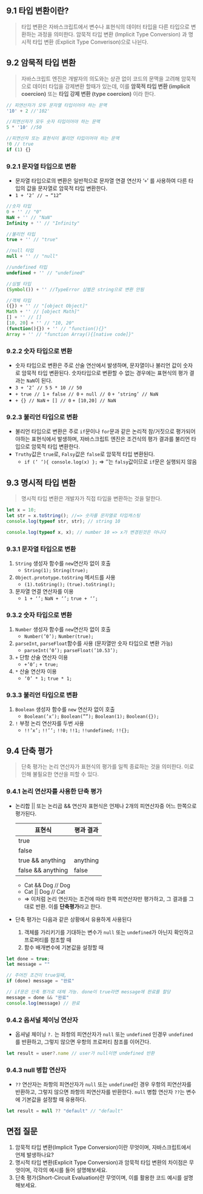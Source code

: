 ## 9.1 타입 변환이란?

> 타입 변환은 자바스크립트에서 변수나 표현식의 데이터 타입을 다른 타입으로 변환하는 과정을 의미한다. 암묵적 타입 변환 (Implicit Type Conversion) 과 명시적 타입 변환 (Explicit Type Converison)으로 나뉜다.
> 

## 9.2 암묵적 타입 변환

> 자바스크립트 엔진은 개발자의 의도와는 상관 없이 코드의 문맥을 고려해 암묵적으로 데이터 타입을 강제변환 할때가 있는데, 이를 **암묵적 타입 변환 (implicit coercion)** 또는 **타입 강제 변환 (type coercion)** 이라 한다.
> 

```jsx
// 피연산자가 모두 문자열 타입이어야 하는 문맥
'10' + 2 //'102'

//피연산자가 모두 숫자 타입이어야 하는 문맥
5 * '10' //50

//피연산자 또는 표현식이 불리언 타입이어야 하는 문맥
!0 // true
if (1) {}
```

### 9.2.1 문자열 타입으로 변환

- 문자열 타입으로의 변환은 일반적으로 문자열 연결 연산자 ‘`+`’ 를 사용하여 다른 타입의 값을 문자열로 암묵적 타입 변환한다.
- `1 + ‘2’ // → “12”`

```jsx
//숫자 타입
0 + '' // "0"
NaN + '' // "NaN"
Infinity + '' // "Infinity"

//불리언 타입
true + '' // "true"

//null 타입
null + '' // "null"

//undefined 타입
undefined + '' // "undefined"

//심벌 타입
(Symbol()) + '' //TypeError 심벌은 string으로 변환 안됨

//객체 타입
({}) + '' // "[object Object]"
Math + '' // [object Math]"
[] + '' // []
[10, 20] + '' // "10, 20"
(function(){}) + '' // "function(){}"
Array + '' // "function Array(){[native code]}"
```

### 9.2.2 숫자 타입으로 변환

- 숫자 타입으로 변환은 주로 산술 연산에서 발생하며, 문자열이나 불리언 값이 숫자로 암묵적 타입 변환된다. 숫자타입으로 변환할 수 없는 경우에는 표현식의 평가 결과는 `NaN`이 된다.
- `3 + ‘2’ // 5` `5 * 10 // 50`
- `+ true // 1`   `+ false // 0`  `+ null // 0`  `+ ‘string’ // NaN`
- `+ {} // NaN`  `+ [] // 0`  `+ [10,20] // NaN`

### 9.2.3 불리언 타입으로 변환

- 불리언 타입으로 변환은 주로 `if`문이나 `for`문과 같은 논리적 참/거짓으로 평가되어야하는 표현식에서 발생하며, 자바스크립트 엔진은 조건식의 평가 결과를 불리언 타입으로 암묵적 타입 변환한다.
- `Truthy`값은 `true`로, `Falsy`값은 `false`로 암묵적 타입 변환된다.
    - `if (’ ’){ console.log(x) };` ⇒ ‘’는 `falsy`값이므로 `if`문은 실행되지 않음

## 9.3 명시적 타입 변환

> 명시적 타입 변환은 개발자가 직접 타입을 변환하는 것을 말한다.
> 

```jsx
let x = 10;
let str = x.toString(); //=> 숫자를 문자열로 타입캐스팅
console.log(typeof str, str); // string 10

console.log(typeof x, x); // number 10 => x가 변경된것은 아니다
```

### 9.3.1 문자열 타입으로 변환

1. `String` 생성자 함수를 `new`연산자 없이 호출
    - `String(1);` `String(true);`
2. `Object.prototype.toString` 메서드를 사용
    - `(1).toString();` `(true).toString();`
3. 문자열 연결 연산자를 이용
    - `1 + ‘’;` `NaN + ‘’;` `true + ‘’;`

### 9.3.2 숫자 타입으로 변환

1. `Number` 생성자 함수를 `new`연산자 없이 호출
    - `Number(’0’);` `Number(true);`
2. `parseInt`, `parseFloat`함수를 사용 (문자열만 숫자 타입으로 변환 가능)
    - `parseInt(’0’);` `parseFloat(’10.53’);`
3. `+` 단항 산술 연산자 이용
    - `+’0’;`  `+ true;`
4. `*` 산술 연산자 이용
    - `‘0’ * 1;` `true * 1;`

### 9.3.3 불리언 타입으로 변환

1. `Boolean` 생성자 함수를 `new` 연산자 없이 호출
    - `Boolean(’x’);` `Boolean(””);` `Boolean(1);` `Boolean({});`
2. `!` 부정 논리 연산자를 두번 사용
    - `!!’x’;` `!!’’;` `!!0;` `!!1;` `!!undefined;` `!!{};`

## 9.4 단축 평가

> 단축 평가는 논리 연산자가 표현식의 평가를 일찍 종료하는 것을 의미한다. 이로 인해 불필요한 연산을 피할 수 있다.
> 

### 9.4.1 논리 연산자를 사용한 단축 평가

- 논리합 || 또는 논리곱 && 연산자 표현식은 언제나 2개의 피연산자중 어느 한쪽으로 평가된다.
    
    
    | 표현식 | 평과 결과 |
    | --- | --- |
    | true || anything | true |
    | false || anything | anything |
    | true && anything | anything |
    | false && anything | false |
    - Cat && Dog // Dog
    - Cat || Dog // Cat
    - ⇒ 이처럼 논리 연산자는 조건에 따라 한쪽 피연산자만 평가하고, 그 결과를 그대로 반환. 이를 **단축평가**라고 한다.
- 단축 평가는 다음과 같은 상황에서 유용하게 사용된다
    1. 객체를 가리키기를 기대하는 변수가 `null` 또는 `undefined`가 아닌지 확인하고 프로퍼티를 참조할 때
    2. 함수 배개변수에 기본값을 설정할 때

```jsx
let done = true;
let message = ""

// 주어진 조건이 true일때, 
if (done) message = "완료"

// if문은 단축 평가로 대체 가능. done이 true라면 message에 완료를 할당
message = done && "완료"
console.log(message) // 완료
```

### 9.4.2 옵셔널 체이닝 연산자

- 옵셔널 체이닝 `?.` 는 좌항의 피연산자가 `null` 또는 `undefined` 인경우 `undefined`를 반환하고, 그렇지 않으면 우항의 프로퍼티 참조를 이어간다.

```jsx
let result = user?.name // user가 null이면 undefined 반환
```

### 9.4.3  null 병합 연산자

- `??` 연산자는 좌항의 피연산자가 `null` 또는 `undefined`인 경우 우항의 피연산자를 반환하고, 그렇지 않으면 좌항의 피연산자를 반환한다. `null` 병합 연산자 `??`는 변수에 기본값을 설정할 때 유용하다.

```jsx
let result = null ?? "default" // "default"
```

## 면접 질문

1. 암묵적 타입 변환(Implicit Type Conversion)이란 무엇이며, 자바스크립트에서 언제 발생하나요?
2. 명시적 타입 변환(Explicit Type Conversion)과 암묵적 타입 변환의 차이점은 무엇이며, 각각의 예시를 들어 설명해보세요.
3. 단축 평가(Short-Circuit Evaluation)란 무엇이며, 이를 활용한 코드 예시를 설명해보세요.
